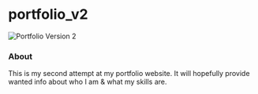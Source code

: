 # portfolio_v2
![Portfolio Version 2](https://braden.today/images/png1.png)
### About
This is my second attempt at my portfolio website.
It will hopefully provide wanted info about who I am & what my skills are.
